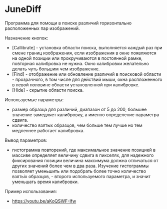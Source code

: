 # JuneDiff

Программа для помощи в поиске различий горизонтально расположенных пар изображений.

Назначение кнопок:
- [Callibrate] - установка области поиска, выполняется каждый раз при смене границ изображения, если изображения в окне появляются  на одной позиции или прокручиваются в постоянной рамке, повторная калибровка не нужна. Окно калибровки желательно делать чуть большим чем изображение. 
- [Find] - отображение или обновление различий в поисковой области - прозрачного, в том числе для действий мыши, окна распложенного в левой половине области установленной при калибровке. 
- [Hide] - скрытие области поиска.

Используемые параметры:
- размер образца для различий, диапазон от 5 до 200, большее значение замедляет калибровку, а именно определение параметра сдвига.
- количество взятых образцов, чем больше тем лучше но тем медленнее работает калибровка.

Вывод параметров:
- гистограмма повторений, где максимальное значение позицией в массиве определяет величину сдвига в пикселях, для надежного фиксирования позиции величина максимума должна отличаться от других значений более чем в два раза. Изучение гистограммы позволяет уменьшить или подобрать более точно  количество взятьіх образцов, - второго используемого параметра, и значит уменьшать время калибровки. 

Пример использования:
- https://youtu.be/aKoQSWF-Ifw
